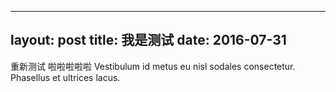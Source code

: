 
---
layout: post
title: 我是测试
date: 2016-07-31
---
<!--<img src="/images/fulls/02.jpg" class="fit image">-->

重新测试 
啦啦啦啦啦
Vestibulum id metus eu nisl sodales consectetur. Phasellus et ultrices lacus.

